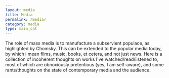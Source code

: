 ```yaml
---
layout: media
title: Media
permalink: /media/
category: media
type: main_cat
---
```


The role of mass media is to manufacture a subservient populace, as highlighted by Chomsky. This can be extended to the popular media today, by which i mean films, music, books, et cetera, and not just news. Here is a collection of incoherent thoughts on works I've watched/read/listened to, most of which are obnoxiously pretentious (yes, I am self-aware), and some rants/thoughts on the state of contemporary media and the audience.
